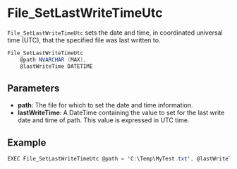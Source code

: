 # File_SetLastWriteTimeUtc

`File_SetLastWriteTimeUtc` sets the date and time, in coordinated universal time (UTC), that the specified file was last written to.

```csharp
File_SetLastWriteTimeUtc
	@path NVARCHAR (MAX),
	@lastWriteTime DATETIME
```

## Parameters

 - **path**: The file for which to set the date and time information.
 - **lastWriteTime**: A DateTime containing the value to set for the last write date and time of path. This value is expressed in UTC time.

## Example

```csharp
EXEC File_SetLastWriteTimeUtc @path = 'C:\Temp\MyTest.txt', @lastWriteTime = '2018-12-05'
```

